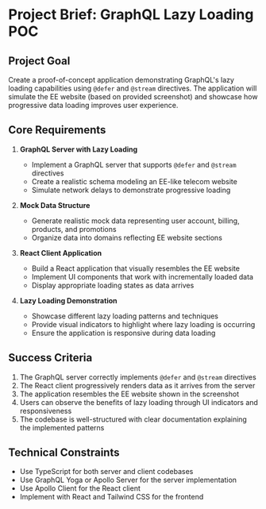 # Project Brief: GraphQL Lazy Loading POC

## Project Goal
Create a proof-of-concept application demonstrating GraphQL's lazy loading capabilities using `@defer` and `@stream` directives. The application will simulate the EE website (based on provided screenshot) and showcase how progressive data loading improves user experience.

## Core Requirements

1. **GraphQL Server with Lazy Loading**
   - Implement a GraphQL server that supports `@defer` and `@stream` directives
   - Create a realistic schema modeling an EE-like telecom website
   - Simulate network delays to demonstrate progressive loading

2. **Mock Data Structure**
   - Generate realistic mock data representing user account, billing, products, and promotions
   - Organize data into domains reflecting EE website sections

3. **React Client Application**
   - Build a React application that visually resembles the EE website
   - Implement UI components that work with incrementally loaded data
   - Display appropriate loading states as data arrives

4. **Lazy Loading Demonstration**
   - Showcase different lazy loading patterns and techniques
   - Provide visual indicators to highlight where lazy loading is occurring
   - Ensure the application is responsive during data loading

## Success Criteria

1. The GraphQL server correctly implements `@defer` and `@stream` directives
2. The React client progressively renders data as it arrives from the server
3. The application resembles the EE website shown in the screenshot
4. Users can observe the benefits of lazy loading through UI indicators and responsiveness
5. The codebase is well-structured with clear documentation explaining the implemented patterns

## Technical Constraints

- Use TypeScript for both server and client codebases
- Use GraphQL Yoga or Apollo Server for the server implementation
- Use Apollo Client for the React client
- Implement with React and Tailwind CSS for the frontend
